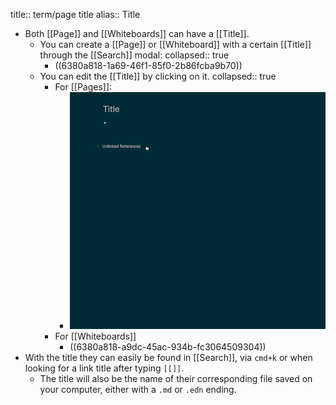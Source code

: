 title:: term/page title
alias:: Title

- Both [[Page]] and [[Whiteboards]] can have a [[Title]].
	- You can create a [[Page]] or [[Whiteboard]] with a certain [[Title]] through the [[Search]] modal:
	  collapsed:: true
		- ((6380a818-1a69-46f1-85f0-2b86fcba9b70))
	- You can edit the [[Title]] by clicking on it.
	  collapsed:: true
		- For [[Pages]]:
			- ![CleanShot 2022-11-25 at 12.51.53.gif](../assets/CleanShot_2022-11-25_at_12.51.53_1669377188350_0.gif)
		- For [[Whiteboards]]
			- ((6380a818-a9dc-45ac-934b-fc3064509304))
- With the title they can easily be found in [[Search]], via `cmd+k` or when looking for a link title after typing `[[]]`.
	- The title will also be the name of their corresponding file saved on your computer, either with a `.md` or `.edn` ending.